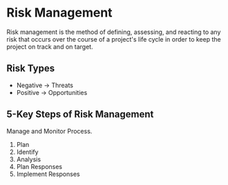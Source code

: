 # Risk Management

<!--
https://app.pluralsight.com/library/courses/aws-developer-demystifying-associate-exam/table-of-contents
-->

Risk management is the method of defining, assessing, and reacting to any risk that occurs over the course of a project's life cycle in order to keep the project on track and on target.

## Risk Types

- Negative -> Threats
- Positive -> Opportunities

## 5-Key Steps of Risk Management

Manage and Monitor Process.

1. Plan
2. Identify
3. Analysis
4. Plan Responses
5. Implement Responses
